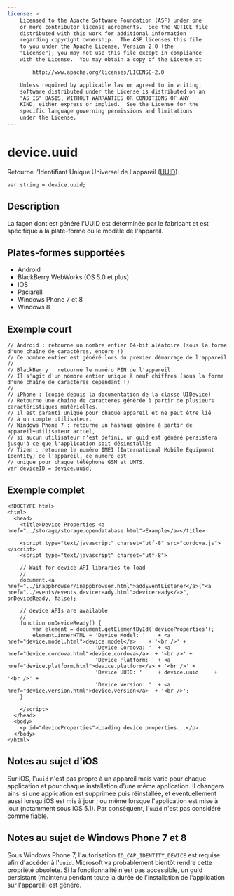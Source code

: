 ```yaml
---
license: >
    Licensed to the Apache Software Foundation (ASF) under one
    or more contributor license agreements.  See the NOTICE file
    distributed with this work for additional information
    regarding copyright ownership.  The ASF licenses this file
    to you under the Apache License, Version 2.0 (the
    "License"); you may not use this file except in compliance
    with the License.  You may obtain a copy of the License at

        http://www.apache.org/licenses/LICENSE-2.0

    Unless required by applicable law or agreed to in writing,
    software distributed under the License is distributed on an
    "AS IS" BASIS, WITHOUT WARRANTIES OR CONDITIONS OF ANY
    KIND, either express or implied.  See the License for the
    specific language governing permissions and limitations
    under the License.
---
```


# device.uuid

Retourne l'Identifiant Unique Universel de l'appareil ([UUID][1]).

 [1]: http://en.wikipedia.org/wiki/Universally_Unique_Identifier

    var string = device.uuid;
    

## Description

La façon dont est généré l'UUID est déterminée par le fabricant et est spécifique à la plate-forme ou le modèle de l'appareil.

## Plates-formes supportées

*   Android
*   BlackBerry WebWorks (OS 5.0 et plus)
*   iOS
*   Paciarelli
*   Windows Phone 7 et 8
*   Windows 8

## Exemple court

    // Android : retourne un nombre entier 64-bit aléatoire (sous la forme d'une chaîne de caractères, encore !)
    // Ce nombre entier est généré lors du premier démarrage de l'appareil
    //
    // BlackBerry : retourne le numéro PIN de l'appareil
    // Il s'agit d'un nombre entier unique à neuf chiffres (sous la forme d'une chaîne de caractères cependant !)
    //
    // iPhone : (copié depuis la documentation de la classe UIDevice)
    // Retourne une chaîne de caractères générée à partir de plusieurs caractéristiques matérielles.
    // Il est garanti unique pour chaque appareil et ne peut être lié
    // à un compte utilisateur.
    // Windows Phone 7 : retourne un hashage généré à partir de appareil+utilisateur actuel,
    // si aucun utilisateur n'est défini, un guid est généré persistera jusqu'à ce que l'application soit désinstallée
    // Tizen : retourne le numéro IMEI (International Mobile Equipment Identity) de l'appareil, ce numéro est
    // unique pour chaque téléphone GSM et UMTS.
    var deviceID = device.uuid;
    

## Exemple complet

    <!DOCTYPE html>
    <html>
      <head>
        <title>Device Properties <a href="../storage/storage.opendatabase.html">Example</a></title>
    
        <script type="text/javascript" charset="utf-8" src="cordova.js"></script>
        <script type="text/javascript" charset="utf-8">
    
        // Wait for device API libraries to load
        //
        document.<a href="../inappbrowser/inappbrowser.html">addEventListener</a>("<a href="../events/events.deviceready.html">deviceready</a>", onDeviceReady, false);
    
        // device APIs are available
        //
        function onDeviceReady() {
            var element = document.getElementById('deviceProperties');
            element.innerHTML = 'Device Model: '    + <a href="device.model.html">device.model</a>    + '<br />' +
                                'Device Cordova: '  + <a href="device.cordova.html">device.cordova</a>  + '<br />' +
                                'Device Platform: ' + <a href="device.platform.html">device.platform</a> + '<br />' +
                                'Device UUID: '     + device.uuid     + '<br />' +
                                'Device Version: '  + <a href="device.version.html">device.version</a>  + '<br />';
        }
    
        </script>
      </head>
      <body>
        <p id="deviceProperties">Loading device properties...</p>
      </body>
    </html>
    

## Notes au sujet d'iOS

Sur iOS, l'`uuid` n'est pas propre à un appareil mais varie pour chaque application et pour chaque installation d'une même application. Il changera ainsi si une application est supprimée puis réinstallée, et éventuellement aussi lorsqu'iOS est mis à jour ; ou même lorsque l'application est mise à jour (notamment sous iOS 5.1). Par conséquent, l'`uuid` n'est pas considéré comme fiable.

## Notes au sujet de Windows Phone 7 et 8

Sous Windows Phone 7, l'autorisation `ID_CAP_IDENTITY_DEVICE` est requise afin d'accéder à l'`uuid`. Microsoft va probablement bientôt rendre cette propriété obsolète. Si la fonctionnalité n'est pas accessible, un guid persistant (maintenu pendant toute la durée de l'installation de l'application sur l'appareil) est généré.